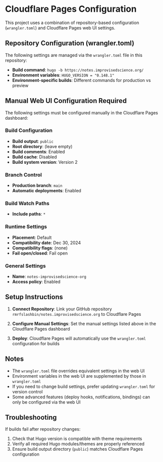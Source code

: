 # Cloudflare Pages Configuration

This project uses a combination of repository-based configuration (`wrangler.toml`) and Cloudflare Pages web UI settings.

## Repository Configuration (wrangler.toml)

The following settings are managed via the `wrangler.toml` file in this repository:

- **Build command**: `hugo -b https://notes.improvisedscience.org/`
- **Environment variables**: `HUGO_VERSION = "0.148.1"`
- **Environment-specific builds**: Different commands for production vs preview

## Manual Web UI Configuration Required

The following settings must be configured manually in the Cloudflare Pages dashboard:

### Build Configuration
- **Build output**: `public`
- **Root directory**: (leave empty)
- **Build comments**: Enabled
- **Build cache**: Disabled
- **Build system version**: Version 2

### Branch Control
- **Production branch**: `main`
- **Automatic deployments**: Enabled

### Build Watch Paths
- **Include paths**: `*`

### Runtime Settings
- **Placement**: Default
- **Compatibility date**: Dec 30, 2024
- **Compatibility flags**: (none)
- **Fail open/closed**: Fail open

### General Settings
- **Name**: `notes-improvisedscience-org`
- **Access policy**: Enabled

## Setup Instructions

1. **Connect Repository**: Link your GitHub repository `rmrfslashbin/notes.improvisedscience.org` to Cloudflare Pages

2. **Configure Manual Settings**: Set the manual settings listed above in the Cloudflare Pages dashboard

3. **Deploy**: Cloudflare Pages will automatically use the `wrangler.toml` configuration for builds

## Notes

- The `wrangler.toml` file overrides equivalent settings in the web UI
- Environment variables in the web UI are supplemented by those in `wrangler.toml`
- If you need to change build settings, prefer updating `wrangler.toml` for version control
- Some advanced features (deploy hooks, notifications, bindings) can only be configured via the web UI

## Troubleshooting

If builds fail after repository changes:
1. Check that Hugo version is compatible with theme requirements
2. Verify all required Hugo modules/themes are properly referenced
3. Ensure build output directory (`public`) matches Cloudflare Pages configuration